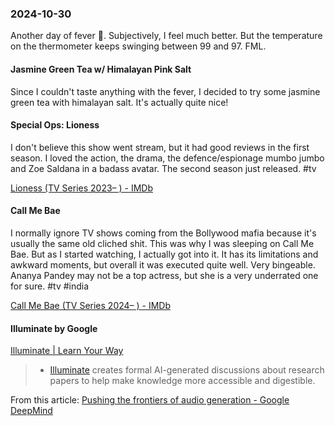 ### 2024-10-30
Another day of fever 🤒. Subjectively, I feel much better. But the temperature on the thermometer keeps swinging between 99 and 97. FML.

#### Jasmine Green Tea w/ Himalayan Pink Salt
Since I couldn't taste anything with the fever, I decided to try some jasmine green tea with himalayan salt. It's actually quite nice!

#### Special Ops: Lioness
I don't believe this show went stream, but it had good reviews in the first season. I loved the action, the drama, the defence/espionage mumbo jumbo and Zoe Saldana in a badass avatar. The second season just released. #tv 

[Lioness (TV Series 2023– ) - IMDb](https://www.imdb.com/title/tt13111078)

#### Call Me Bae
I normally ignore TV shows coming from the Bollywood mafia because it's usually the same old cliched shit. This was why I was sleeping on Call Me Bae. But as I started watching, I actually got into it. It has its limitations and awkward moments, but overall it was executed quite well. Very bingeable. Ananya Pandey may not be a top actress, but she is a very underrated one for sure. #tv #india 

[Call Me Bae (TV Series 2024– ) - IMDb](https://www.imdb.com/title/tt21908964/)

#### Illuminate by Google
[Illuminate | Learn Your Way](https://illuminate.google.com/)

> - [Illuminate](https://illuminate.google.com/) creates formal AI-generated discussions about research papers to help make knowledge more accessible and digestible.

From this article: [Pushing the frontiers of audio generation - Google DeepMind](https://deepmind.google/discover/blog/pushing-the-frontiers-of-audio-generation/)